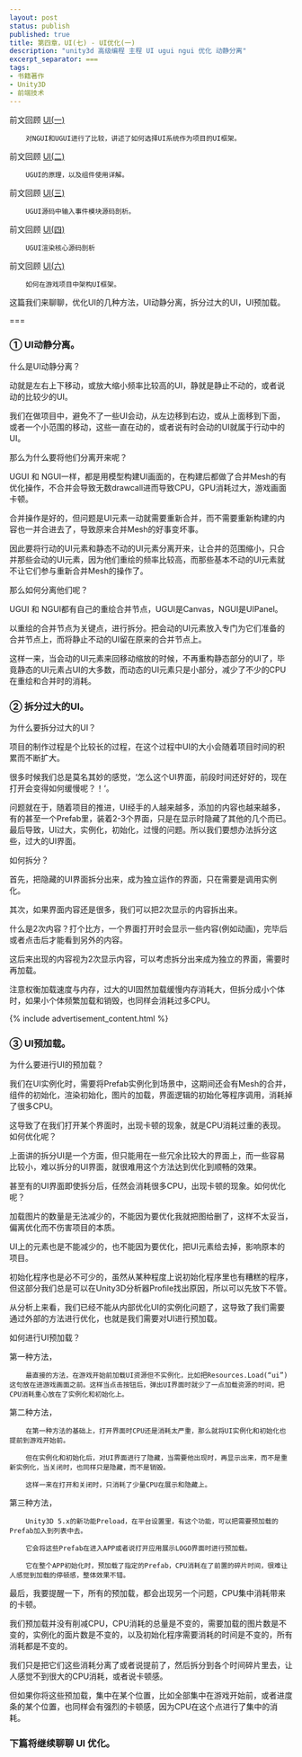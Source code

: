 ```yaml
---
layout: post
status: publish
published: true
title: 第四章，UI(七) - UI优化(一)
description: "unity3d 高级编程 主程 UI ugui ngui 优化 动静分离"
excerpt_separator: ===
tags:
- 书籍著作
- Unity3D
- 前端技术
---
```


前文回顾 [UI(一)](http://luzexi.com/2018/07/25/Unity3D%E9%AB%98%E7%BA%A7%E7%BC%96%E7%A8%8B%E4%B9%8B%E8%BF%9B%E9%98%B6%E4%B8%BB%E7%A8%8B-UI1.html)

		对NGUI和UGUI进行了比较，讲述了如何选择UI系统作为项目的UI框架。

前文回顾 [UI(二)](http://luzexi.com/2018/07/25/Unity3D%E9%AB%98%E7%BA%A7%E7%BC%96%E7%A8%8B%E4%B9%8B%E8%BF%9B%E9%98%B6%E4%B8%BB%E7%A8%8B-UI2.html)

		UGUI的原理，以及组件使用详解。

前文回顾 [UI(三)](http://luzexi.com/2018/07/26/Unity3D%E9%AB%98%E7%BA%A7%E7%BC%96%E7%A8%8B%E4%B9%8B%E8%BF%9B%E9%98%B6%E4%B8%BB%E7%A8%8B-UI3.html)

		UGUI源码中输入事件模块源码剖析。

前文回顾 [UI(四)](http://luzexi.com/2018/07/27/Unity3D%E9%AB%98%E7%BA%A7%E7%BC%96%E7%A8%8B%E4%B9%8B%E8%BF%9B%E9%98%B6%E4%B8%BB%E7%A8%8B-UI4.html)

		UGUI渲染核心源码剖析

前文回顾 [UI(六)](http://luzexi.com/2018/07/26/Unity3D%E9%AB%98%E7%BA%A7%E7%BC%96%E7%A8%8B%E4%B9%8B%E8%BF%9B%E9%98%B6%E4%B8%BB%E7%A8%8B-UI6.html)

		如何在游戏项目中架构UI框架。

这篇我们来聊聊，优化UI的几种方法，UI动静分离，拆分过大的UI，UI预加载。

===

### ① UI动静分离。

什么是UI动静分离？

动就是左右上下移动，或放大缩小频率比较高的UI，静就是静止不动的，或者说动的比较少的UI。

我们在做项目中，避免不了一些UI会动，从左边移到右边，或从上面移到下面，或者一个小范围的移动，这些一直在动的，或者说有时会动的UI就属于行动中的UI。

那么为什么要将他们分离开来呢？

UGUI 和 NGUI一样，都是用模型构建UI画面的，在构建后都做了合并Mesh的有优化操作，不合并会导致无数drawcall进而导致CPU，GPU消耗过大，游戏画面卡顿。

合并操作是好的，但问题是UI元素一动就需要重新合并，而不需要重新构建的内容也一并合进去了，导致原来合并Mesh的好事变坏事。

因此要将行动的UI元素和静态不动的UI元素分离开来，让合并的范围缩小，只合并那些会动的UI元素，因为他们重绘的频率比较高，而那些基本不动的UI元素就不让它们参与重新合并Mesh的操作了。

那么如何分离他们呢？

UGUI 和 NGUI都有自己的重绘合并节点，UGUI是Canvas，NGUI是UIPanel。

以重绘的合并节点为关键点，进行拆分。把会动的UI元素放入专门为它们准备的合并节点上，而将静止不动的UI留在原来的合并节点上。

这样一来，当会动的UI元素来回移动缩放的时候，不再重构静态部分的UI了，毕竟静态的UI元素占UI的大多数，而动态的UI元素只是小部分，减少了不少的CPU在重绘和合并时的消耗。

### ② 拆分过大的UI。

为什么要拆分过大的UI？

项目的制作过程是个比较长的过程，在这个过程中UI的大小会随着项目时间的积累而不断扩大。

很多时候我们总是莫名其妙的感觉，‘怎么这个UI界面，前段时间还好好的，现在打开会变得如何缓慢呢？！‘。

问题就在于，随着项目的推进，UI经手的人越来越多，添加的内容也越来越多，有的甚至一个Prefab里，装着2-3个界面，只是在显示时隐藏了其他的几个而已。最后导致，UI过大，实例化，初始化，过慢的问题。所以我们要想办法拆分这些，过大的UI界面。

如何拆分？

首先，把隐藏的UI界面拆分出来，成为独立运作的界面，只在需要是调用实例化。

其次，如果界面内容还是很多，我们可以把2次显示的内容拆出来。

什么是2次内容？打个比方，一个界面打开时会显示一些内容(例如动画)，完毕后或者点击后才能看到另外的内容。

这后来出现的内容视为2次显示内容，可以考虑拆分出来成为独立的界面，需要时再加载。

注意权衡加载速度与内存，过大的UI固然加载缓慢内存消耗大，但拆分成小个体时，如果小个体频繁加载和销毁，也同样会消耗过多CPU。

{% include advertisement_content.html %}

### ③ UI预加载。

为什么要进行UI的预加载？

我们在UI实例化时，需要将Prefab实例化到场景中，这期间还会有Mesh的合并，组件的初始化，渲染初始化，图片的加载，界面逻辑的初始化等程序调用，消耗掉了很多CPU。

这导致了在我们打开某个界面时，出现卡顿的现象，就是CPU消耗过重的表现。如何优化呢？

上面讲的拆分UI是一个方面，但只能用在一些冗余比较大的界面上，而一些容易比较小，难以拆分的UI界面，就很难用这个方法达到优化到顺畅的效果。

甚至有的UI界面即使拆分后，任然会消耗很多CPU，出现卡顿的现象。如何优化呢？

加载图片的数量是无法减少的，不能因为要优化我就把图给删了，这样不太妥当，偏离优化而不伤害项目的本质。

UI上的元素也是不能减少的，也不能因为要优化，把UI元素给去掉，影响原本的项目。

初始化程序也是必不可少的，虽然从某种程度上说初始化程序里也有糟糕的程序，但这部分我们总是可以在Unity3D分析器Profile找出原因，所以可以先放下不管。

从分析上来看，我们已经不能从内部优化UI的实例化问题了，这导致了我们需要通过外部的方法进行优化，也就是我们需要对UI进行预加载。

如何进行UI预加载？ 

第一种方法，

		最直接的方法，在游戏开始前加载UI资源但不实例化，比如把Resources.Load(“ui”)这句放在进游戏画面之前。这样当点击按钮后，弹出UI界面时就少了一点加载资源的时间，把CPU消耗重心放在了实例化和初始化上。

第二种方法，

		在第一种方法的基础上，打开界面时CPU还是消耗太严重，那么就将UI实例化和初始化也提前到游戏开始前。

		但在实例化和初始化后，对UI界面进行了隐藏，当需要他出现时，再显示出来，而不是重新实例化，当关闭时，也同样只是隐藏，而不是销毁。

		这样一来在打开和关闭时，只消耗了少量CPU在展示和隐藏上。

第三种方法，

		Unity3D 5.x的新功能Preload，在平台设置里，有这个功能，可以把需要预加载的Prefab加入到列表中去。

		它会将这些Prefab在进入APP或者说打开应用展示LOGO界面时进行预加载。

		它在整个APP初始化时，预加载了指定的Prefab，CPU消耗在了前置的碎片时间，很难让人感觉到加载的停顿感，整体效果不错。

最后，我要提醒一下，所有的预加载，都会出现另一个问题，CPU集中消耗带来的卡顿。

我们预加载并没有削减CPU，CPU消耗的总量是不变的，需要加载的图片数是不变的，实例化的面片数是不变的，以及初始化程序需要消耗的时间是不变的，所有消耗都是不变的。

我们只是把它们这些消耗分离了或者说提前了，然后拆分到各个时间碎片里去，让人感觉不到很大的CPU消耗，或者说卡顿感。

但如果你将这些预加载，集中在某个位置，比如全部集中在游戏开始前，或者进度条的某个位置，也同样会有强烈的卡顿感，因为CPU在这个点进行了集中的消耗。

### 下篇将继续聊聊 UI 优化。
